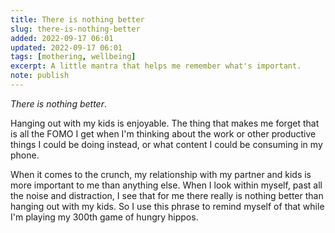 ```yaml
---
title: There is nothing better
slug: there-is-nothing-better
added: 2022-09-17 06:01
updated: 2022-09-17 06:01
tags: [mothering, wellbeing]
excerpt: A little mantra that helps me remember what's important.
note: publish
---
```


*There is nothing better*.

Hanging out with my kids is enjoyable. The thing that makes me forget that is all the FOMO I get when I'm thinking about the work or other productive things I could be doing instead, or what content I could be consuming in my phone. 

When it comes to the crunch, my relationship with my partner and kids is more important to me than anything else. When I look within myself, past all the noise and distraction, I see that for me there really is nothing better than hanging out with my kids. So I use this phrase to remind myself of that while I'm playing my 300th game of hungry hippos.
